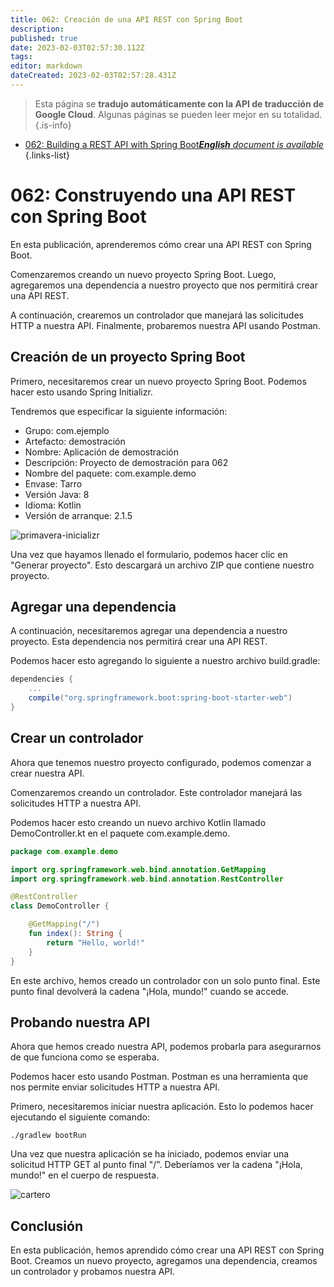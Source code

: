```yaml
---
title: 062: Creación de una API REST con Spring Boot
description: 
published: true
date: 2023-02-03T02:57:30.112Z
tags: 
editor: markdown
dateCreated: 2023-02-03T02:57:28.431Z
---
```


> Esta página se **tradujo automáticamente con la API de traducción de Google Cloud**.
Algunas páginas se pueden leer mejor en su totalidad.{.is-info}



- [062: Building a REST API with Spring Boot***English** document is available*](/en/Knowledge-base/Spring-Boot/Learning/062-building-a-rest-api-with-spring-boot)
{.links-list}


# 062: Construyendo una API REST con Spring Boot

En esta publicación, aprenderemos cómo crear una API REST con Spring Boot.

Comenzaremos creando un nuevo proyecto Spring Boot. Luego, agregaremos una dependencia a nuestro proyecto que nos permitirá crear una API REST.

A continuación, crearemos un controlador que manejará las solicitudes HTTP a nuestra API. Finalmente, probaremos nuestra API usando Postman.

## Creación de un proyecto Spring Boot

Primero, necesitaremos crear un nuevo proyecto Spring Boot. Podemos hacer esto usando Spring Initializr.

Tendremos que especificar la siguiente información:

- Grupo: com.ejemplo
- Artefacto: demostración
- Nombre: Aplicación de demostración
- Descripción: Proyecto de demostración para 062
- Nombre del paquete: com.example.demo
- Envase: Tarro
- Versión Java: 8
- Idioma: Kotlin
- Versión de arranque: 2.1.5

![primavera-inicializr](https://i.imgur.com/eU0mhVv.png)

Una vez que hayamos llenado el formulario, podemos hacer clic en "Generar proyecto". Esto descargará un archivo ZIP que contiene nuestro proyecto.

## Agregar una dependencia

A continuación, necesitaremos agregar una dependencia a nuestro proyecto. Esta dependencia nos permitirá crear una API REST.

Podemos hacer esto agregando lo siguiente a nuestro archivo build.gradle:

```groovy
dependencies {
    ...
    compile("org.springframework.boot:spring-boot-starter-web")
}
```

## Crear un controlador

Ahora que tenemos nuestro proyecto configurado, podemos comenzar a crear nuestra API.

Comenzaremos creando un controlador. Este controlador manejará las solicitudes HTTP a nuestra API.

Podemos hacer esto creando un nuevo archivo Kotlin llamado DemoController.kt en el paquete com.example.demo.

```kotlin
package com.example.demo

import org.springframework.web.bind.annotation.GetMapping
import org.springframework.web.bind.annotation.RestController

@RestController
class DemoController {

    @GetMapping("/")
    fun index(): String {
        return "Hello, world!"
    }
}
```

En este archivo, hemos creado un controlador con un solo punto final. Este punto final devolverá la cadena "¡Hola, mundo!" cuando se accede.

## Probando nuestra API

Ahora que hemos creado nuestra API, podemos probarla para asegurarnos de que funciona como se esperaba.

Podemos hacer esto usando Postman. Postman es una herramienta que nos permite enviar solicitudes HTTP a nuestra API.

Primero, necesitaremos iniciar nuestra aplicación. Esto lo podemos hacer ejecutando el siguiente comando:

```
./gradlew bootRun
```

Una vez que nuestra aplicación se ha iniciado, podemos enviar una solicitud HTTP GET al punto final "/". Deberíamos ver la cadena "¡Hola, mundo!" en el cuerpo de respuesta.

![cartero](https://i.imgur.com/zgWVLCg.png)

## Conclusión

En esta publicación, hemos aprendido cómo crear una API REST con Spring Boot. Creamos un nuevo proyecto, agregamos una dependencia, creamos un controlador y probamos nuestra API.